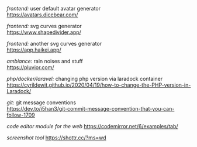 *frontend:* user default avatar generator
<br>
https://avatars.dicebear.com/

*frontend:* svg curves generator
<br>
https://www.shapedivider.app/

*frontend:* another svg curves generator
<br>
https://app.haikei.app/

*ambiance:* rain noises and stuff
<br>
https://pluvior.com/

*php/docker/laravel:* changing php version via laradock container
<br>
https://cyrildewit.github.io/2020/04/19/how-to-change-the-PHP-version-in-Laradock/

*git:* git message conventions
<br>
https://dev.to/i5han3/git-commit-message-convention-that-you-can-follow-1709

*code editor module for the web*
https://codemirror.net/6/examples/tab/

*screenshot tool*
https://shottr.cc/?ms=wd

